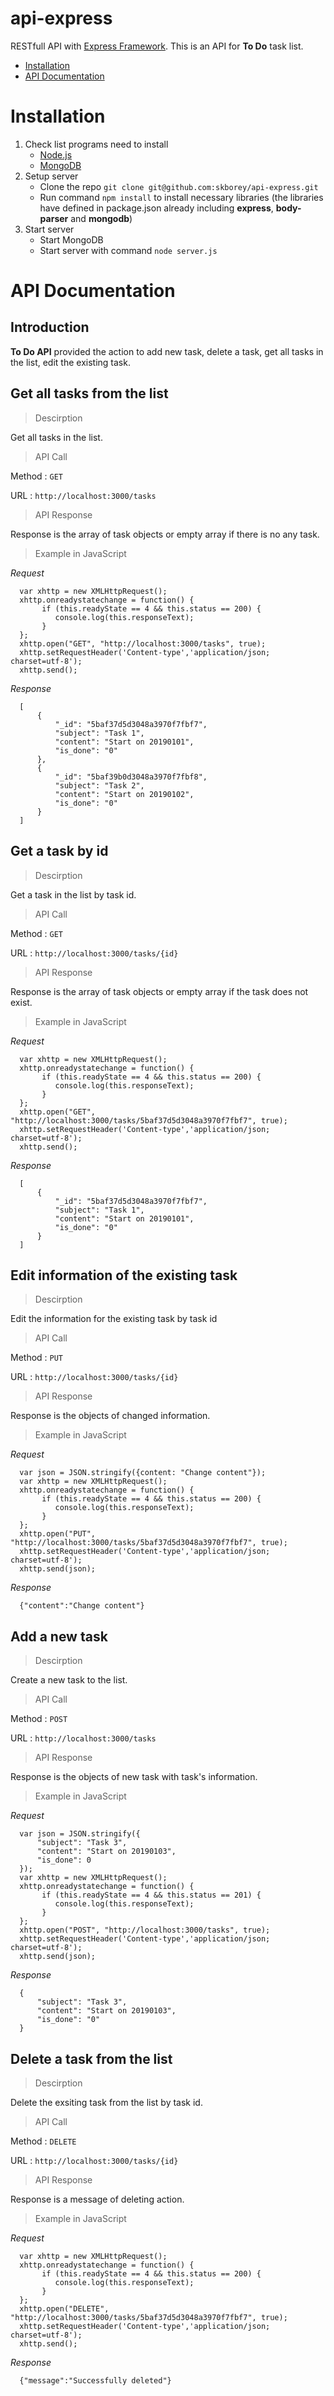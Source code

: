 # api-express
RESTfull API with [Express Framework](http://expressjs.com/). This is an API for **To Do** task list.
  - [Installation](#installation)
  - [API Documentation](#api-documentation)

# Installation
1. Check list programs need to install
    - [Node.js](https://nodejs.org/en/)
    - [MongoDB](https://www.mongodb.com/download-center?from=dcv2#community)
2. Setup server
    - Clone the repo `git clone git@github.com:skborey/api-express.git`
    - Run command `npm install` to install necessary libraries (the libraries have defined in package.json already including **express**, **body-parser** and **mongodb**)
3. Start server
    - Start MongoDB
    - Start server with command `node server.js`

# API Documentation
## Introduction
**To Do API** provided the action to add new task, delete a task, get all tasks in the list, edit the existing task. 

## Get all tasks from the list

> Descirption

Get all tasks in the list.

>API Call

Method : `GET`

URL : `http://localhost:3000/tasks`

> API Response

Response is the array of task objects or empty array if there is no any task.

> Example in JavaScript

  _Request_
  ```
    var xhttp = new XMLHttpRequest();
    xhttp.onreadystatechange = function() {
         if (this.readyState == 4 && this.status == 200) {
            console.log(this.responseText);
         }
    };
    xhttp.open("GET", "http://localhost:3000/tasks", true);
    xhttp.setRequestHeader('Content-type','application/json; charset=utf-8');
    xhttp.send();
  ```
  _Response_
  ```
    [
        {
            "_id": "5baf37d5d3048a3970f7fbf7",
            "subject": "Task 1",
            "content": "Start on 20190101",
            "is_done": "0"
        },
        {
            "_id": "5baf39b0d3048a3970f7fbf8",
            "subject": "Task 2",
            "content": "Start on 20190102",
            "is_done": "0"
        }
    ]
  ```
## Get a task by id

> Descirption

Get a task in the list by task id.

> API Call

Method : `GET`

URL : `http://localhost:3000/tasks/{id}`

> API Response

Response is the array of task objects or empty array if the task does not exist.

> Example in JavaScript

  _Request_
  ```
    var xhttp = new XMLHttpRequest();
    xhttp.onreadystatechange = function() {
         if (this.readyState == 4 && this.status == 200) {
            console.log(this.responseText);
         }
    };
    xhttp.open("GET", "http://localhost:3000/tasks/5baf37d5d3048a3970f7fbf7", true);
    xhttp.setRequestHeader('Content-type','application/json; charset=utf-8');
    xhttp.send();
  ```
  _Response_
  ```
    [
        {
            "_id": "5baf37d5d3048a3970f7fbf7",
            "subject": "Task 1",
            "content": "Start on 20190101",
            "is_done": "0"
        }
    ]
  ```
## Edit information of the existing task

> Descirption

Edit the information for the existing task by task id

> API Call

Method : `PUT`

URL : `http://localhost:3000/tasks/{id}`

> API Response

Response is the objects of changed information.

> Example in JavaScript

  _Request_
  ```
    var json = JSON.stringify({content: "Change content"});
    var xhttp = new XMLHttpRequest();
    xhttp.onreadystatechange = function() {
         if (this.readyState == 4 && this.status == 200) {
            console.log(this.responseText);
         }
    };
    xhttp.open("PUT", "http://localhost:3000/tasks/5baf37d5d3048a3970f7fbf7", true);
    xhttp.setRequestHeader('Content-type','application/json; charset=utf-8');
    xhttp.send(json);
  ```
  _Response_
  ```
    {"content":"Change content"}
  ```
## Add a new task

> Descirption

Create a new task to the list.

> API Call

Method : `POST`

URL : `http://localhost:3000/tasks`

> API Response

Response is the objects of new task with task's information.

> Example in JavaScript

  _Request_
  ```
    var json = JSON.stringify({
        "subject": "Task 3",
        "content": "Start on 20190103",
        "is_done": 0
    });
    var xhttp = new XMLHttpRequest();
    xhttp.onreadystatechange = function() {
         if (this.readyState == 4 && this.status == 201) {
            console.log(this.responseText);
         }
    };
    xhttp.open("POST", "http://localhost:3000/tasks", true);
    xhttp.setRequestHeader('Content-type','application/json; charset=utf-8');
    xhttp.send(json);
  ```
  _Response_
  ```
    {
        "subject": "Task 3",
        "content": "Start on 20190103",
        "is_done": "0"
    }
  ```
## Delete a task from the list

> Descirption

Delete the exsiting task from the list by task id.

> API Call

Method : `DELETE`

URL : `http://localhost:3000/tasks/{id}`

> API Response

Response is a message of deleting action.

> Example in JavaScript

  _Request_
  ```
    var xhttp = new XMLHttpRequest();
    xhttp.onreadystatechange = function() {
         if (this.readyState == 4 && this.status == 200) {
            console.log(this.responseText);
         }
    };
    xhttp.open("DELETE", "http://localhost:3000/tasks/5baf37d5d3048a3970f7fbf7", true);
    xhttp.setRequestHeader('Content-type','application/json; charset=utf-8');
    xhttp.send();
  ```
  _Response_
  ```
    {"message":"Successfully deleted"}
  ```
